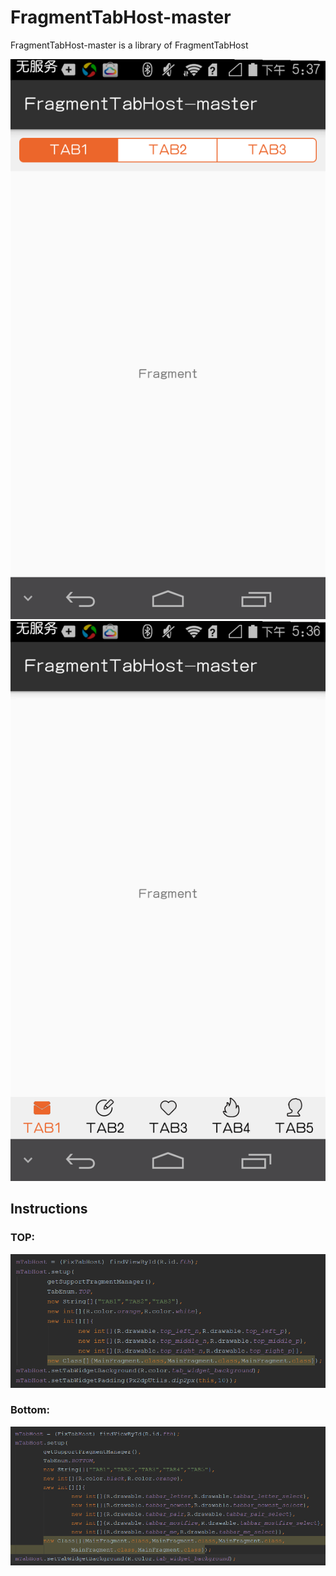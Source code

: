 # FragmentTabHost-master
FragmentTabHost-master is a library of FragmentTabHost

![image](https://github.com/FreetoflyBai/FragmentTabHost-master/blob/master/screenshots/1.png)
![image](https://github.com/FreetoflyBai/FragmentTabHost-master/blob/master/screenshots/2.png)

## Instructions

### TOP:
![image](https://github.com/FreetoflyBai/FragmentTabHost-master/blob/master/screenshots/3.png)

### Bottom:
![image](https://github.com/FreetoflyBai/FragmentTabHost-master/blob/master/screenshots/4.png)
